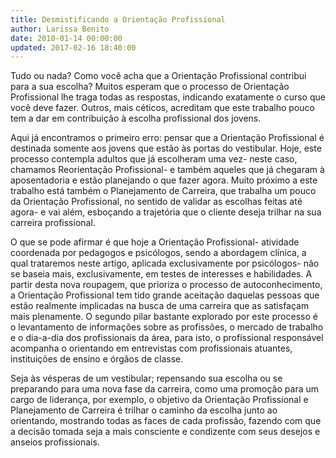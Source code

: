 ```yaml
---
title: Desmistificando a Orientação Profissional
author: Larissa Benito
date: 2010-01-14 00:00:00
updated: 2017-02-16 18:40:00
---
```

Tudo ou nada? Como você acha que a Orientação Profissional contribui para a sua escolha? Muitos esperam que o processo de Orientação Profissional lhe traga todas as respostas, indicando exatamente o curso que você deve fazer. Outros, mais céticos, acreditam que este trabalho pouco tem a dar em contribuição à escolha profissional dos jovens.
<!-- more -->

Aqui já encontramos o primeiro erro: pensar que a Orientação Profissional é destinada somente aos jovens que estão às portas do vestibular. Hoje, este processo contempla adultos que já escolheram uma vez- neste caso, chamamos Reorientação Profissional- e também aqueles que já chegaram à aposentadoria e estão planejando o que fazer agora. Muito próximo a este trabalho está também o Planejamento de Carreira, que trabalha um pouco da Orientação Profissional, no sentido de validar as escolhas feitas até agora- e vai além, esboçando a trajetória que o cliente deseja trilhar na sua carreira profissional.

O que se pode afirmar é que hoje a Orientação Profissional- atividade coordenada por pedagogos e psicólogos, sendo a abordagem clínica, a qual trataremos neste artigo, aplicada exclusivamente por psicólogos- não se baseia mais, exclusivamente, em testes de interesses e habilidades. A partir desta nova roupagem, que prioriza o processo de autoconhecimento, a Orientação Profissional tem tido grande aceitação daquelas pessoas que estão realmente implicadas na busca de uma carreira que as satisfaçam mais plenamente. O segundo pilar bastante explorado por este processo é o levantamento de informações sobre as profissões, o mercado de trabalho e o dia-a-dia dos profissionais da área, para isto, o profissional responsável acompanha o orientando em entrevistas com profissionais atuantes, instituições de ensino e órgãos de classe.

Seja às vésperas de um vestibular; repensando sua escolha ou se preparando para uma nova fase da carreira, como uma promoção para um cargo de liderança, por exemplo, o objetivo da Orientação Profissional e Planejamento de Carreira é trilhar o caminho da escolha junto ao orientando, mostrando todas as faces de cada profissão, fazendo com que a decisão tomada seja a mais consciente e condizente com seus desejos e anseios profissionais.